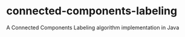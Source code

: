 connected-components-labeling
=============================

A Connected Components Labeling algorithm implementation in Java
